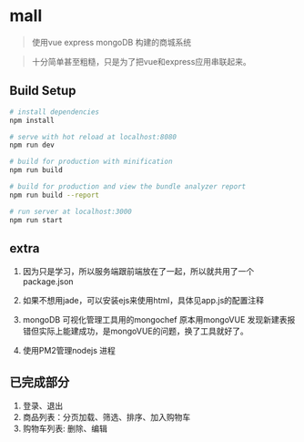 # mall

> 使用vue express mongoDB 构建的商城系统

> 十分简单甚至粗糙，只是为了把vue和express应用串联起来。

## Build Setup

``` bash
# install dependencies
npm install

# serve with hot reload at localhost:8080
npm run dev

# build for production with minification
npm run build

# build for production and view the bundle analyzer report
npm run build --report

# run server at localhost:3000
npm run start
```

## extra

1.  因为只是学习，所以服务端跟前端放在了一起，所以就共用了一个package.json

1.  如果不想用jade，可以安装ejs来使用html，具体见app.js的配置注释

1.  mongoDB 可视化管理工具用的mongochef 原本用mongoVUE 发现新建表报错但实际上能建成功，是mongoVUE的问题，换了工具就好了。

1.  使用PM2管理nodejs 进程

## 已完成部分
1.  登录、退出
1.  商品列表：分页加载、筛选、排序、加入购物车
1.  购物车列表: 删除、编辑